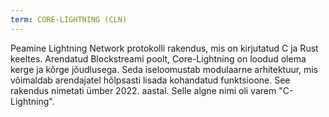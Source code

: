 ```yaml
---
term: CORE-LIGHTNING (CLN)
---
```


Peamine Lightning Network protokolli rakendus, mis on kirjutatud C ja Rust keeltes. Arendatud Blockstreami poolt, Core-Lightning on loodud olema kerge ja kõrge jõudlusega. Seda iseloomustab modulaarne arhitektuur, mis võimaldab arendajatel hõlpsasti lisada kohandatud funktsioone. See rakendus nimetati ümber 2022. aastal. Selle algne nimi oli varem "C-Lightning".